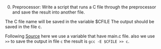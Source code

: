 0. Preprocessor:
Write a script that runs a C file through the preprocessor and save the result into another file.

The C file name will be saved in the variable $CFILE
The output should be saved in the file c.

Following [Source](https://serverfault.com/questions/107078/create-file-with-variable-value-in-unix)
here we use a variable that have main.c file. also we use `>>` to save the output in file `c`
the result is `gcc -E $CFILE >> c`.
